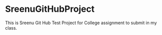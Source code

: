 # SreenuGitHubProject
This is Sreenu Git Hub Test Project for College assignment to submit in my class.
